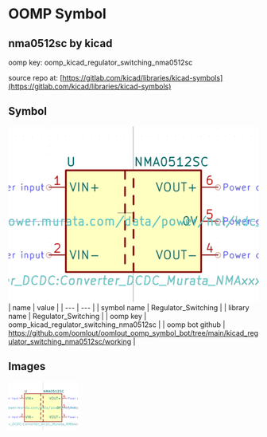 # OOMP Symbol  
## nma0512sc  by kicad  
  
oomp key: oomp_kicad_regulator_switching_nma0512sc  
  
source repo at: [https://gitlab.com/kicad/libraries/kicad-symbols](https://gitlab.com/kicad/libraries/kicad-symbols)  
## Symbol  
  
[![working.png](working_600.png)](working.png)  
| name | value | 
| --- | --- | 
| symbol name | Regulator_Switching | 
| library name | Regulator_Switching | 
| oomp key | oomp_kicad_regulator_switching_nma0512sc | 
| oomp bot github | https://github.com/oomlout/oomlout_oomp_symbol_bot/tree/main/kicad_regulator_switching_nma0512sc/working | 
## Images  
  
[![working.png](working_140.png)](working.png)  
